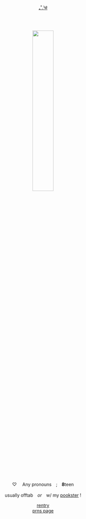 <div align="center">
  
[₊˚.༄](https://genshin-impact.fandom.com/wiki/Tartaglia)

　　‎
  
<p align="center">
<img src="https://images4katori.carrd.co/assets/images/image23.png?v=a8f7fa0d" width="36%" height="36%"> 
</p>


<div id="header" align="center">


♡ 　Any pronouns　;　**8**teen‎


usually offtab　*or*　w/ my [pookster](https://github.com/scaraddicted) !

[rentry](https://rentry.co/tartagliaddicted)         
[prns page](https://en.pronouns.page/@tartagliaddicted)
